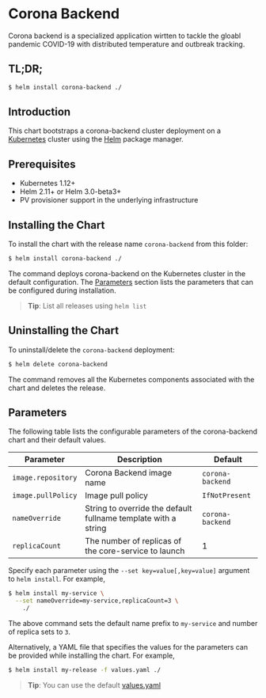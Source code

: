 # Corona Backend

Corona backend is a specialized application wirtten to tackle the gloabl pandemic COVID-19 with distributed temperature and outbreak tracking.

## TL;DR;

```bash
$ helm install corona-backend ./
```

## Introduction

This chart bootstraps a corona-backend cluster deployment on a [Kubernetes](http://kubernetes.io) cluster using the [Helm](https://helm.sh) package manager.

## Prerequisites

-   Kubernetes 1.12+
-   Helm 2.11+ or Helm 3.0-beta3+
-   PV provisioner support in the underlying infrastructure

## Installing the Chart

To install the chart with the release name `corona-backend` from this folder:

```bash
$ helm install corona-backend ./
```

The command deploys corona-backend on the Kubernetes cluster in the default configuration. The [Parameters](#parameters) section lists the parameters that can be configured during installation.

> **Tip**: List all releases using `helm list`

## Uninstalling the Chart

To uninstall/delete the `corona-backend` deployment:

```bash
$ helm delete corona-backend
```

The command removes all the Kubernetes components associated with the chart and deletes the release.

## Parameters

The following table lists the configurable parameters of the corona-backend chart and their default values.

| Parameter          | Description                                                    | Default          |
| ------------------ | -------------------------------------------------------------- | ---------------- |
| `image.repository` | Corona Backend image name                                      | `corona-backend` |
| `image.pullPolicy` | Image pull policy                                              | `IfNotPresent`   |
| `nameOverride`     | String to override the default fullname template with a string | `corona-backend` |
| `replicaCount`     | The number of replicas of the core-service to launch           | 1                |

Specify each parameter using the `--set key=value[,key=value]` argument to `helm install`. For example,

```bash
$ helm install my-service \
  --set nameOverride=my-service,replicaCount=3 \
    ./
```

The above command sets the default name prefix to `my-service` and number of replica sets to `3`.

Alternatively, a YAML file that specifies the values for the parameters can be provided while installing the chart. For example,

```bash
$ helm install my-release -f values.yaml ./
```

> **Tip**: You can use the default [values.yaml](values.yaml)

